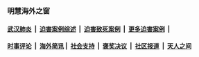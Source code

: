 
### 明慧海外之窗

####  [武汉肺炎](indexes/365.md?t=05150301) &nbsp;|&nbsp;  [迫害案例综述](indexes/328.md?t=05150301) &nbsp;|&nbsp; [迫害致死案例](indexes/277.md?t=05150301)  &nbsp;|&nbsp; [更多迫害案例](indexes/81.md?t=05150301)  &nbsp;|&nbsp; 
####  [时事评论](indexes/19.md?t=05150301) &nbsp;|&nbsp; [海外简讯](indexes/245.md?t=05150301)&nbsp;|&nbsp;  [社会支持](indexes/140.md?t=05150301) &nbsp;|&nbsp; [褒奖决议](indexes/282.md?t=05150301) &nbsp;|&nbsp; [社区报道](indexes/91.md?t=05150301)  &nbsp;|&nbsp; [天人之间](indexes/78.md?t=05150301) 

